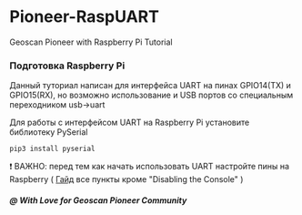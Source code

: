 # Pioneer-RaspUART
Geoscan Pioneer with Raspberry Pi Tutorial

### Подготовка Raspberry Pi
Данный туториал написан для интерфейса UART на пинах GPIO14(TX) и GPIO15(RX), но возможно использование и USB портов со специальным переходником usb->uart

Для работы с интерфейсом UART на Raspberry Pi установите библиотеку PySerial

```
pip3 install pyserial
```
:heavy_exclamation_mark: ВАЖНО: перед тем как начать использовать UART настройте пины на Raspberry ( [Гайд](https://spellfoundry.com/2016/05/29/configuring-gpio-serial-port-raspbian-jessie-including-pi-3-4/) все пункты кроме "Disabling the Console" )

##### @ With Love for Geoscan Pioneer Community
